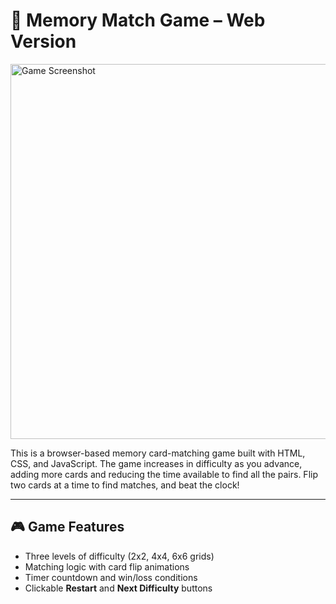 <h1>🧠 Memory Match Game – Web Version</h1>

<img src="assets/screenshot.png" alt="Game Screenshot" width="600" />

<p>
This is a browser-based memory card-matching game built with HTML, CSS, and JavaScript. The game increases in difficulty as you advance, adding more cards and reducing the time available to find all the pairs. Flip two cards at a time to find matches, and beat the clock!
</p>

---

<h2>🎮 Game Features</h2>

<ul>
  <li>Three levels of difficulty (2x2, 4x4, 6x6 grids)</li>
  <li>Matching logic with card flip animations</li>
  <li>Timer countdown and win/loss conditions</li>
  <li>Clickable <strong>Restart</strong> and <strong>Next Difficulty</strong> buttons</li>
</ul>